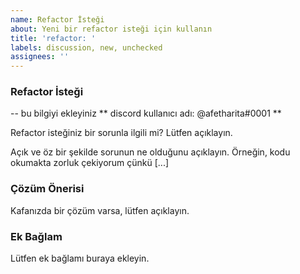 ```yaml
---
name: Refactor İsteği
about: Yeni bir refactor isteği için kullanın
title: 'refactor: '
labels: discussion, new, unchecked
assignees: ''
---
```



### Refactor İsteği

-- bu bilgiyi ekleyiniz
** discord kullanıcı adı: @afetharita#0001 **


Refactor isteğiniz bir sorunla ilgili mi? Lütfen açıklayın.

Açık ve öz bir şekilde sorunun ne olduğunu açıklayın. Örneğin, kodu okumakta zorluk çekiyorum çünkü [...]


### Çözüm Önerisi

Kafanızda bir çözüm varsa, lütfen açıklayın.

### Ek Bağlam

Lütfen ek bağlamı buraya ekleyin.